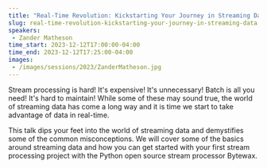 ```yaml
---
title: "Real-Time Revolution: Kickstarting Your Journey in Streaming Data"
slug: real-time-revolution-kickstarting-your-journey-in-streaming-data
speakers:
 - Zander Matheson
time_start: 2023-12-12T17:00:00-04:00
time_end: 2023-12-12T17:25:00-04:00
images:
 - /images/sessions/2023/ZanderMatheson.jpg
---
```


Stream processing is hard! It's expensive! It's unnecessary! Batch is all you need! It's hard to maintain! While some of these may sound true, the world of streaming data has come a long way and it is time we start to take advantage of data in real-time. 
 
 
 
 This talk dips your feet into the world of streaming data and demystifies some of the common misconceptions. We will cover some of the basics around streaming data and how you can get started with your first stream processing project with the Python open source stream processor Bytewax.
